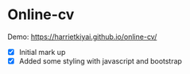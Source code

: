 # Online-cv

Demo: https://harrietkiyai.github.io/online-cv/

- [x] Initial mark up
- [x] Added some styling with javascript and bootstrap
